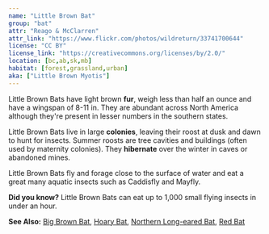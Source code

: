 ```yaml
---
name: "Little Brown Bat"
group: "bat"
attr: "Reago & McClarren"
attr_link: "https://www.flickr.com/photos/wildreturn/33741700644"
license: "CC BY"
license_link: "https://creativecommons.org/licenses/by/2.0/"
location: [bc,ab,sk,mb]
habitat: [forest,grassland,urban]
aka: ["Little Brown Myotis"]
---
```

Little Brown Bats have light brown **fur**, weigh less than half an ounce and have a wingspan of 8-11 in. They are abundant across North America although they're present in lesser numbers in the southern states.

Little Brown Bats live in large **colonies**, leaving their roost at dusk and dawn to hunt for insects. Summer roosts are tree cavities and buildings (often used by maternity colonies). They **hibernate** over the winter in caves or abandoned mines.

Little Brown Bats fly and forage close to the surface of water and eat a great many aquatic insects such as Caddisfly and Mayfly. 

**Did you know?** Little Brown Bats can eat up to 1,000 small flying insects in under an hour.

<!-- generated, do not edit -->
**See Also:**
[Big Brown Bat](/animals/bigbbat/),
[Hoary Bat](/animals/hoarybat/),
[Northern Long-eared Bat](/animals/norlebat/),
[Red Bat](/animals/redbat/)
